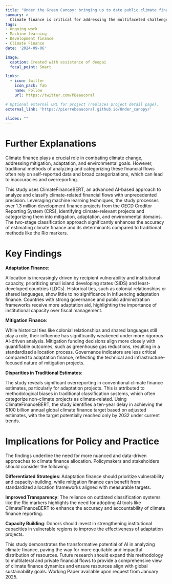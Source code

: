 ```yaml
---
title: "Under the Green Canopy: bringing up to date public climate finance determinants analysis with AI"
summary: >
  Climate finance is critical for addressing the multifaceted challenges of climate change, encompassing mitigation, adaptation, and environmental sustainability. This study aims to renew the analysis of a critical part of climate finance determinants' allocation across these dimensions and accurately estimate bilateral public climate finance flows using an advanced machine learning approach. ClimateFinanceBERT (Bidirectional Encoder Representations from Transformers) is employed to classify development finance projects, distinguishing those that contribute to climate mitigation, adaptation, and environmental objectives. By examining a comprehensive dataset of development finance projects (OECD CRS) and replicating a recent research on climate public aid determinants, this study identifies key factors influencing the allocation of climate finance. This work updates significant patterns in climate finance distribution. This research contributes to the growing field of climate finance by offering a robust analytical framework for assessing the determinants of climate finance and proposing a scalable solution for monitoring financial flows aimed at addressing climate change in its entirety. The insights gained have important implications for policymakers and stakeholders striving to understand and optimize the allocation of climate finance to support global sustainability and resilience goals.
tags:
- Ongoing work
- Machine learning
- Development finance
- Climate Finance
date: '2024-09-06'

image:
  caption: Created with assistance of deepai
  focal_point: Smart

links:
  - icon: twitter
    icon_pack: fab
    name: Follow
    url: https://twitter.com/PBeaucoral

# Optional external URL for project (replaces project detail page).
external_link: 'https://pierrebeaucoral.github.io/Under_canopy/'

slides: ""
---
```


# Further Explanations

Climate finance plays a crucial role in combating climate change, addressing mitigation, adaptation, and environmental goals. However, traditional methods of analyzing and categorizing these financial flows often rely on self-reported data and broad categorizations, which can lead to inaccuracies and overreporting.

This study uses ClimateFinanceBERT, an advanced AI-based approach to analyze and classify climate-related financial flows with unprecedented precision. Leveraging machine learning techniques, the study processes over 1.3 million development finance projects from the OECD Creditor Reporting System (CRS), identifying climate-relevant projects and categorizing them into mitigation, adaptation, and environmental domains. The two-stage classification approach significantly enhances the accuracy of estimating climate finance and its determinants compared to traditional methods like the Rio markers.

# Key Findings
**Adaptation Finance**:

Allocation is increasingly driven by recipient vulnerability and institutional capacity, prioritizing small island developing states (SIDS) and least-developed countries (LDCs).
Historical ties, such as colonial relationships or shared languages, show little to no significance in influencing adaptation finance.
Countries with strong governance and public administration frameworks receive more adaptation aid, highlighting the importance of institutional capacity over fiscal management.

**Mitigation Finance**:

While historical ties like colonial relationships and shared languages still play a role, their influence has significantly weakened under more rigorous AI-driven analysis.
Mitigation funding decisions align more closely with quantifiable outcomes, such as greenhouse gas reductions, resulting in a standardized allocation process.
Governance indicators are less critical compared to adaptation finance, reflecting the technical and infrastructure-focused nature of mitigation projects.

**Disparities in Traditional Estimates**:

The study reveals significant overreporting in conventional climate finance estimates, particularly for adaptation projects. This is attributed to methodological biases in traditional classification systems, which often categorize non-climate projects as climate-related.
Using ClimateFinanceBERT, the study identifies a ten-year delay in achieving the $100 billion annual global climate finance target based on adjusted estimates, with the target potentially reached only by 2032 under current trends.

# Implications for Policy and Practice

The findings underline the need for more nuanced and data-driven approaches to climate finance allocation. Policymakers and stakeholders should consider the following:

**Differentiated Strategies**: Adaptation finance should prioritize vulnerability and capacity-building, while mitigation finance can benefit from standardized allocation frameworks aligned with measurable targets.

**Improved Transparency**: The reliance on outdated classification systems like the Rio markers highlights the need for adopting AI tools like ClimateFinanceBERT to enhance the accuracy and accountability of climate finance reporting.

**Capacity Building**: Donors should invest in strengthening institutional capacities in vulnerable regions to improve the effectiveness of adaptation projects.

This study demonstrates the transformative potential of AI in analyzing climate finance, paving the way for more equitable and impactful distribution of resources. Future research should expand this methodology to multilateral and private financial flows to provide a comprehensive view of climate finance dynamics and ensure resources align with global sustainability goals. Working Paper available upon request from January 2025.
